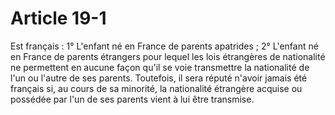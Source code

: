 # Article 19-1

Est français :   1° L'enfant né en France de parents apatrides ;   2° L'enfant né en France de parents étrangers pour lequel les lois étrangères de nationalité ne permettent en aucune façon qu'il se voie transmettre la nationalité de l'un ou l'autre de ses parents.   Toutefois, il sera réputé n'avoir jamais été français si, au cours de sa minorité, la nationalité étrangère acquise ou possédée par l'un de ses parents vient à lui être transmise.